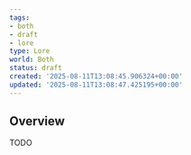 ```yaml
---
tags:
- both
- draft
- lore
type: Lore
world: Both
status: draft
created: '2025-08-11T13:08:45.906324+00:00'
updated: '2025-08-11T13:08:47.425195+00:00'
---
```



## Overview

TODO
